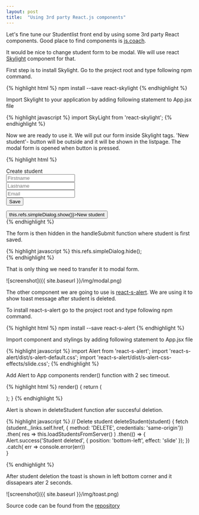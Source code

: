 ```yaml
---
layout: post
title:  "Using 3rd party React.js components"
---
```

Let's fine tune our Studentlist front end by using some 3rd party React components. Good place to find components is [js.coach](https://js.coach).

It would be nice to change student form to be modal. We will use react [Skylight](http://marcio.github.io/react-skylight/) component for that.

First step is to install Skylight. Go to the project root and type following npm command.

{% highlight html %}
npm install --save react-skylight
{% endhighlight %}

Import Skylight to your application by adding following statement to App.jsx file

{% highlight javascript %}
import SkyLight from 'react-skylight';
{% endhighlight %}

Now we are ready to use it. We will put our form inside Skylight tags. 'New student'- button will be outside and it will be shown in the listpage. The modal form is opened when button is pressed. 

{% highlight html %}
  <div>
    <SkyLight hideOnOverlayClicked ref="simpleDialog">
        <div className="panel panel-default">
        <div className="panel-heading">Create student</div>
        <div className="panel-body">
        <form className="form">
        <div className="col-md-4">
          <input type="text" placeholder="Firstname" className="form-control"  
       name="firstname" onChange={this.handleChange}/>    
        </div>
        <div className="col-md-4">       
          <input type="text" placeholder="Lastname" className="form-control" 
       name="lastname" onChange={this.handleChange}/>
        </div>
        <div className="col-md-4">
          <input type="text" placeholder="Email" className="form-control" 
       name="email" onChange={this.handleChange}/>
        </div>
        <div className="col-md-2">
          <button className="btn btn-primary" 
          onClick={this.handleSubmit}>Save</button>   
        </div>       
      </form>
    </div>      
    </div>
  </SkyLight>
  <div className="col-md-2">
    <button className="btn btn-primary" 
    onClick={() => this.refs.simpleDialog.show()}>New student</button>
  </div>
</div>   
{% endhighlight %}

The form is then hidden in the handleSubmit function where student is first saved.

{% highlight javascript %}
this.refs.simpleDialog.hide();    
{% endhighlight %}

That is only thing we need to transfer it to modal form.

![screenshot]({{ site.baseurl }}/img/modal.png)

The other component we are going to use is [react-s-alert](https://github.com/juliancwirko/react-s-alert). We are using it to show toast message after student is deleted.

To install react-s-alert go to the project root and type following npm command.

{% highlight html %}
npm install --save react-s-alert
{% endhighlight %}

Import component and stylings by adding following statement to App.jsx file

{% highlight javascript %}
import Alert from 'react-s-alert';
import 'react-s-alert/dist/s-alert-default.css';
import 'react-s-alert/dist/s-alert-css-effects/slide.css';
{% endhighlight %}

Add Alert to App components render() function with 2 sec timeout.

{% highlight html %}
 render() {
    return (
       <div>
          <StudentTable deleteStudent={this.deleteStudent} 
            students={this.state.students}/> 
          <StudentForm createStudent={this.createStudent}/>
          <Alert stack={true} timeout={2000} />
       </div>
    );
  }
{% endhighlight %}

Alert is shown in deleteStudent function afer succesful deletion.

{% highlight javascript %}
  // Delete student
  deleteStudent(student) {
      fetch (student._links.self.href,
      { method: 'DELETE', 
        credentials: 'same-origin'})
      .then( 
          res => this.loadStudentsFromServer()
      )
      .then(() => { 
          Alert.success('Student deleted', {
            position: 'bottom-left',
            effect: 'slide'
          });
      })
      .catch( err => console.error(err))                
  }  

{% endhighlight %}

After student deletion the toast is shown in left bottom corner and it dissapears ater 2 seconds.

![screenshot]({{ site.baseurl }}/img/toast.png)

Source code can be found from the [repository](https://github.com/juhahinkula/SpringListReact.git)